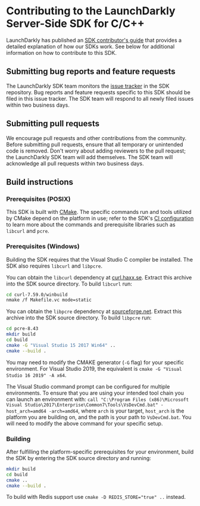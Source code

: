 # Contributing to the LaunchDarkly Server-Side SDK for C/C++

LaunchDarkly has published an [SDK contributor's guide](https://docs.launchdarkly.com/sdk/concepts/contributors-guide) that provides a detailed explanation of how our SDKs work. See below for additional information on how to contribute to this SDK.

## Submitting bug reports and feature requests

The LaunchDarkly SDK team monitors the [issue tracker](https://github.com/launchdarkly/c-server-sdk/issues) in the SDK repository. Bug reports and feature requests specific to this SDK should be filed in this issue tracker. The SDK team will respond to all newly filed issues within two business days.

## Submitting pull requests

We encourage pull requests and other contributions from the community. Before submitting pull requests, ensure that all temporary or unintended code is removed. Don't worry about adding reviewers to the pull request; the LaunchDarkly SDK team will add themselves. The SDK team will acknowledge all pull requests within two business days.

## Build instructions

### Prerequisites (POSIX)

This SDK is built with [CMake](https://cmake.org/). The specific commands run and tools utilized by CMake depend on the platform in use; refer to the SDK's [CI configuration](.circleci/config.yml) to learn more about the commands and prerequisite libraries such as `libcurl` and `pcre`.

### Prerequisites (Windows)

Building the SDK requires that the Visual Studio C compiler be installed. The SDK also requires `libcurl` and `libpcre`.

You can obtain the `libcurl` dependency at [curl.haxx.se](https://curl.haxx.se/download/curl-7.59.0.zip). Extract this archive into the SDK source directory. To build `libcurl` run:

```bash
cd curl-7.59.0/winbuild
nmake /f Makefile.vc mode=static
```

You can obtain the `libpcre` dependency at [sourceforge.net](https://iweb.dl.sourceforge.net/project/pcre/pcre/8.43/pcre-8.43.zip). Extract this archive into the SDK source directory. To build `libpcre` run:

```bash
cd pcre-8.43
mkdir build
cd build
cmake -G "Visual Studio 15 2017 Win64" ..
cmake --build .
```

You may need to modify the CMAKE generator (`-G` flag) for your specific environment. For Visual Studio 2019, the equivalent is `cmake -G "Visual Studio 16 2019" -A x64`.

The Visual Studio command prompt can be configured for multiple environments. To ensure that you are using your intended tool chain you can launch an environment with: `call "C:\Program Files (x86)\Microsoft Visual Studio\2017\Enterprise\Common7\Tools\VsDevCmd.bat" -host_arch=amd64 -arch=amd64`, where `arch` is your target, `host_arch` is the platform you are building on, and the path is your path to `VsDevCmd.bat`. You will need to modify the above command for your specific setup.

### Building

After fulfilling the platform-specific prerequisites for your environment, build the SDK by entering the SDK source directory and running:

```bash
mkdir build
cd build
cmake ..
cmake --build .
```

To build with Redis support use `cmake -D REDIS_STORE="true" ..` instead.
